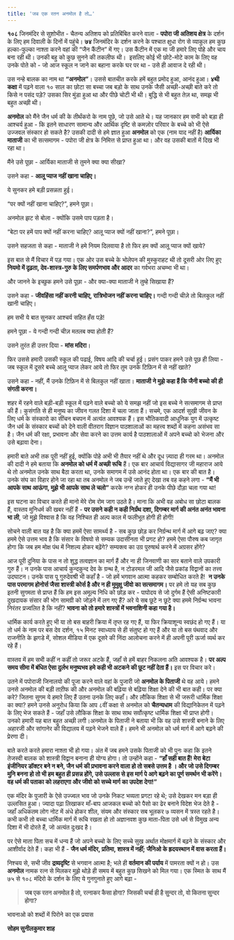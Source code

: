 ```yaml
---
title: 'जब एक रतन अनमोल है तो…'
---
```


**१०८** जिनमंदिर से सुशोभीत - चैतन्य अतिशय को प्रतिबिंबित करने वाला - **पपोरा जी अतिशय क्षेत्र** के दर्शन के लिए हम दिवाली के दिनों में पहुंचे। **७४** जिनमंदिर के दर्शन करने के पश्चात क्षुधा रोग से व्याकुल हम कुछ हल्का-फुल्का नाश्ता करने वहां की “जैन कैंटीन” में गए। उस कैंटीन में एक मा जी हमारे लिए पोहे और चाय बना रही थी। उनकी बहु को कुछ सुनने की तकलीफ थी।  इसलिए कोई भी छोटे-मोटे काम के लिए वह उनके पोते को - जो आज स्कूल न जाने का बहाना करके घर पर था - उसे ही आवाज दे रही थी।

उस नन्हे बालक का नाम था **“अनमोल”**। उससे बातचीत करके हमें बहुत प्रमोद हुआ, आनंद हुआ। **४थी कक्षा** में पढ़ने वाला १० साल का छोटा सा बच्चा जब बड़ो के साथ उनके जैसी अच्छी-अच्छी बाते करे तो किसे न पसंद पड़े? उसका सिर मुंडा हुआ था और पीछे चोटी भी थी। बुद्धि से भी बहुत तेज़ था, समझ भी बहुत अच्छी थी।

**अनमोल** को मैंने जैन धर्म की के तीर्थंकरो के नाम पूछे, जो उसे आते थे। यह जानकार हम सभी को बड़ा ही आश्चर्य हुआ - कि इतने साधारण सामान्य और आर्थिक दृष्टि से कमज़ोर परिवार के बच्चे को भी ऐसे उज्जवल संस्कार हो सकते है? उसकी दादी से हमे ज्ञात हुआ **अनमोल** को एक (नाम याद नहीं है) **आर्यिका माताजी** का भी सत्समागम - पपोरा जी क्षेत्र के निमित्त से प्राप्त हुआ था। और वह उसकी बातों में दिख भी रहा था।

मैंने उसे पूछा - आर्यिका माताजी से तुमने क्या क्या सीखा?

उसने कहा - **आलू प्याज नहीं खाना चाहिए।**

ये सुनकर हमे बड़ी प्रसन्नता हुई।

“पर क्यों नहीं खाना चाहिए?”, हमने पूछा।

अनमोल झट से बोला - क्योंकि उसमे पाप पड़ता है।

“बेटा पर हमें पाप क्यों नहीं करना चाहिए? आलू प्याज क्यों नहीं खाना?”, हमने पूछा।

उसने सहजता से कहा - माताजी ने हमे नियम दिलवाया है तो फिर हम क्यों आलू प्याज क्यों खाये?

इस बात से मैं विचार में पड़ गया। एक ओर उस बच्चे के भोलेपन की मुस्कुराहट थी तो दूसरी ओर लिए हुए **नियमो में दृढ़ता, देव-शास्त्र-गुरु के लिए समर्पणभाव और आदर** का गर्वभरा अचम्भा भी था।

और जानने के इच्छुक हमने उसे पूछा - और क्या-क्या माताजी ने तुम्हे सिखाया हैं?

उसने कहा - **जीवहिंसा नहीं करनी चाहिए, रात्रिभोजन नहीं करना चाहिए।** गन्दी गन्दी चीज़े तो बिलकुल नहीं खानी चाहिए।

हम सभी ये बात सुनकर आश्चर्य सहित हँस पड़े!

हमने पूछा - ये गन्दी गन्दी चीज़ मतलब क्या होती हैं?

उसने तुरंत ही उत्तर दिया - **मांस मदिरा**।

फिर उससे हमारी उसकी स्कूल की पढाई, विषय आदि की चर्चा हुई। प्रसंग पाकर हमने उसे पूछ ही लिया - जब स्कूल में दूसरे बच्चे आलू प्याज लेकर आये तो फिर तुम उनके टिफ़िन में से नहीं खाते?

उसने कहा - नहीं, मैं उनके टिफ़िन में से बिलकुल नहीं खाता। **माताजी ने मुझे कहा हैं कि जैनी बच्चो की ही संगती करना।**

शहर में रहने वाले बड़ी-बड़ी स्कूल में पढ़ने वाले बच्चो को ये समझ नहीं जो इस बच्चे ने सत्समागम से प्राप्त की हैं। कुसंगति से ही मनुष्य का जीवन गलत दिशा में चला जाता हैं। सचमे, एक आदर्श सुखी जीवन के लिए धर्म के संस्कारो का सींचन बचपन में अत्यंत आवश्यक हैं। इस भौतिकवादी आधुनिक युग में उत्कृष्ट जैन धर्म के संस्कार बच्चों को देने वाली वीतराग विज्ञान पाठशालाओं का महत्त्व शब्दों में कहना असंभव सा है। जैन धर्म की रक्षा, प्रभावना और सेवा करने का उत्तम कार्य है पाठशालाओं में अपने बच्चो को भेजना और उसे बढ़ावा देना।

हमारी बाते अभी तक पूरी नहीं हुई, क्योंकि पोहे अभी भी तैयार नहीं थे और दूध ज़्यादा ही गरम था। अनमोल की दादी ने हमे बताया कि **अनमोल को धर्म में अच्छी रूचि** हैं। एक बार आचार्य विद्यासागर जी महाराज आये थे तो अनमोल उनके साथ बैठा करता था, उनके समागम में उसे आनंद होता था। एक बार की बात है। उनके संघ का विहार होने जा रहा था तब अनमोल ने जब उन्हें जाते हुए देखा तब वह कहने लगा - **“मैं भी आपके साथ आऊंगा, मुझे भी आपके साथ ले चलो”** करके नग्न होकर ही उनके पीछे दौड़ा चला गया था!

इस घटना का विचार करते ही मानो मेरे रोम रोम जाग उठते है। माना कि अभी वह अबोध सा छोटा बालक हैं, वास्तव मुनिधर्म की खबर नहीं हैं - **पर उसने कही न कही निर्ग्रंथ दशा, दिगम्बर मार्ग की अनंत अनंत भावना भा ली**, जो मुझे विश्वास है कि वह निश्चित ही अल्प काल में फलीभूत होगी ही होगी!

सोचने वाली बात यह है कि क्या हममें ऐसा सामर्थ्य है - सब कुछ छोड़ कर निर्ग्रन्थ मार्ग में आगे बढ़ जाए? क्या हममे ऐसे उत्तम भाव है कि संसार के विषयो से सम्यक उदासीनता भी प्रगट हो? हममे ऐसा पौरुष कब जागृत होगा कि जब हम मोक्ष पंथ में निशल्य होकर बढ़ेंगे? सम्यक्त्व का उग्र पुरुषार्थ करने में अग्रसर होंगे?

आज पूरी दुनिया के पास न तो शुद्ध तत्वज्ञान का मार्ग हैं और ना ही जिनवाणी का सार बताने वाले उपकारी गुरु हैं। न उनके पास आचार्य कुन्दकुन्द देव के ग्रन्थ है, न टोडरमल जी आदि जैसे प्रकांड विद्वानों का तत्त्व उदघाटन। उनके पास पू गुरुदेवश्री भी कहाँ है - जो हमें भगवान आत्मा कहकर सम्बोधित करते है!  **न उनके पास परमागम होनोर्स जैसा शास्त्री कोर्स है और न ही मुमुक्षु जीवो का सत्समागम।** पर हमे तो यह सब कुछ इतनी सुगमता से प्राप्त हैं कि हम इस अमूल्य निधि को छोड़ कर - पापोदय से जो दुर्गम हैं ऐसी अनिष्टकारी दुखदायक संसार की भोग सामग्री को जोड़ने में लग गए हैं? अरे ये सब छूटे न छूटे क्या हममे निर्ग्रन्थ भावना निरंतर प्रज्वलित है कि नहीं? **भावना को तो हमारे शास्त्रों में भवनाशिनी कहा गया है।**

धार्मिक कार्य करते हुए भी या तो बस बाहरी क्रिया में तृप्त रह गए हैं, या फिर क्रियाशून्य स्वछंद हो गए हैं। या तो धर्म के नाम पर बस देव दर्शन, १५ मिनट स्वाध्याय से ही संतुष्ट हो गए हैं और या तो बस पंथवाद और राजनीति के झगडे में, सोशल मीडिया में एक दूसरे की निंदा आलोचना करने में ही अपनी पूरी ऊर्जा व्यर्थ कर रहे हैं।

वास्तव में हम सभी कहीं न कहीं तो जरूर अटके हैं, जहाँ से हमें बाहर निकलना अति आवश्यक है। **पर अल्प समय सीमा में बंधित ऐसा दुर्लभ मनुष्यभव हमे कही भी अटकने की छूट नहीं देता हैं।** इस पर विचार करे।

उतने में पपोराजी जिनालयो की पूजा करने वाले वहां के पुजारी जो **अनमोल के पिताजी** थे वह आये। हमने उनसे अनमोल की बड़ी ताऱीफ की और अनमोल की बढ़िया से बढ़िया शिक्षा देने की भी बात कही। पर क्या करे? जितना सुगम ये हमारे लिए हैं उतना उनके लिए कहाँ। और लौकिक शिक्षा से भी जरूरी धार्मिक शिक्षा का क्या? हमने उनसे अनुरोध किया कि आप ८वीं कक्षा से अनमोल को **चैतन्यधाम** की विद्यानिकेतन में पढ़ने के लिए भेज सकते हैं - जहाँ उसे लौकिक शिक्षा के साथ साथ सर्वोत्कृष्ट धार्मिक शिक्षा भी प्राप्त होगी। उनको हमारी यह बात बहुत अच्छी लगी।अनमोल के पिताजी ने बताया भी कि वह उसे शास्त्री बनाने के लिए अहारजी और सांगानेर की विद्यालय में पढ़ने भेजने वाले हैं। हमने भी अनमोल को धर्म मार्ग में आगे बढ़ने की प्रेरणा दी।

बाते करते करते हमारा नाश्ता भी हो गया। अंत में जब हमने उसके पिताजी को भी पुनः कहा कि इतने तेजस्वी बालक को शास्त्री विद्वान बनाना ही योग्य होगा। तो उन्होंने कहा - **“हाँ सही बात हैं! मेरा बेटा इंजीनियर डॉक्टर बने न बने, जैन धर्म की प्रभावना करने वाला हो तो सबसे उत्तम है । और जो उसे दिगम्बर मुनि बनना हो तो भी हम बहुत ही प्रसन्न होंगे, उसे उल्लास से इस मार्ग पे आगे बढ़ने का पूर्ण समर्थन भी करेंगे। वह धर्म की पताका को लहराएगा और जीवो को सच्चे मार्ग का उपदेश देगा!”**

एक मंदिर के पुजारी के ऐसे उज्ज्वल भाव जो उनके निकट भव्यता प्रगटा रहे थे; उसे देखकर मन बड़ा ही उल्लसित हुआ। ज्यादा पढ़ा लिखाकर माँ-बाप आजकल बच्चो को पैसो का ढेर बनाने विदेश भेज देते है - जहाँ अधिकतम लोग नोट में अंधे होकर शील, संयम और संस्कार सब भूलकर ७ व्यसन में त्रस्त रहते है। कभी कभी तो बच्चा धार्मिक मार्ग में रूचि रखता हो तो अज्ञानवश कुछ माता-पिता उसे धर्म से विमुख अन्य दिशा में भी दोरते हैं, जो अत्यंत दुःखद है।

पर ऐसे माता पिता सच में धन्य हैं जो अपने बच्चो के लिए सच्चे सुख अर्थात मोक्षमार्ग में बढ़ने के संस्कार और आशीर्वाद देते हैं। कहा भी हैं - **जैन धर्म मंदिर, प्रतिमा, शास्त्र में नहीं; जैनिओ के ह्रदयस्थान में वास करता हैं।**

निश्चय से, सभी जीव **द्रव्यदृष्टि** से भगवान आत्मा है; भले ही **वर्तमान की पर्याय** में पामरता क्यों न हो। उस **अनमोल** नामक रत्न से मिलकर मुझे थोड़े ही समय में बहुत कुछ सिखने को मिल गया। एक स्मित के साथ मैं ७५ से १०८ मंदिरो के दर्शन के लिए ये गुनगुनाते हुए आगे बढ़ा -

> **जब एक रतन अनमोल है तो, रत्नाकर कैसा होगा?**
**जिसकी चर्चा ही है सुन्दर तो, वो कितना सुन्दर होगा?**

भावनाओ को शब्दों में पिरोने का एक प्रयास

**सोहम सुनीलकुमार शाह**